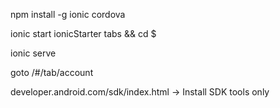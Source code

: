npm install -g ionic cordova

ionic start ionicStarter tabs && cd $

ionic serve

goto /#/tab/account

developer.android.com/sdk/index.html -> Install SDK tools only








